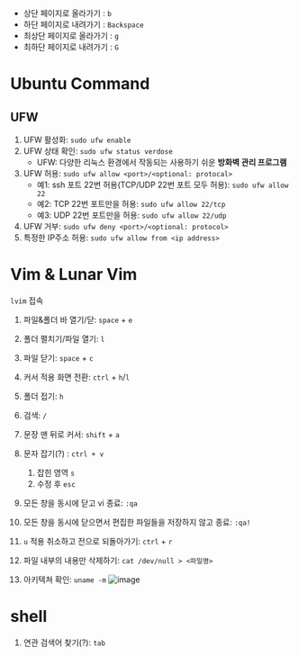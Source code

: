 - 상단 페이지로 올라가기 : `b`
- 하단 페이지로 내려가기 : `Backspace`
- 최상단 페이지로 올라가기 : `g`
- 최하단 페이지로 내려가기 : `G`

# Ubuntu Command
## UFW
1. UFW 활성화: ```sudo ufw enable```
1. UFW 상태 확인: ```sudo ufw status verdose```
    - UFW: 다양한 리눅스 환경에서 작동되는 사용하기 쉬운 **방화벽 관리 프로그램**
2. UFW 허용: ```sudo ufw allow <port>/<optional: protocal>```
    - 예1: ssh 포트 22번 허용(TCP/UDP 22번 포트 모두 허용): ```sudo ufw allow 22```
    - 예2: TCP 22번 포트만을 허용: ```sudo ufw allow 22/tcp```
    - 예3: UDP 22번 포트만을 허용: ```sudo ufw allow 22/udp```
3. UFW 거부: ```sudo ufw deny <port>/<optional: protocol>```
4. 특정한 IP주소 허용: ```sudo ufw allow from <ip address>```


# Vim & Lunar Vim
```lvim``` 접속
1. 파일&폴더 바 열기/닫: ```space``` + ```e```
2. 폴더 펼치기/파일 열기: ```l```
3. 파일 닫기: ```space``` + ```c```
4. 커서 적용 화면 전환: ```ctrl``` + ```h```/```l```
5. 폴더 접기: ```h```
6. 검색: ```/```
7. 문장 맨 뒤로 커서: ```shift``` + ```a```
8. 문자 잡기(?) : `ctrl + v`
    1. 잡힌 영역 `s`
    2. 수정 후 `esc`

1. 모든 창을 동시에 닫고 vi 종료: ```:qa```
2. 모든 창을 동시에 닫으면서 편집한 파일들을 저장하지 않고 종료: ```:qa!```
3. ```u``` 적용 취소하고 전으로 되돌아가기: ```ctrl``` + ```r```
4. 파일 내부의 내용만 삭제하기: ```cat /dev/null > <파일명>```
5. 아키텍쳐 확인: `uname -m`
   ![image](https://github.com/redzzzi/HelloWorld/assets/127263392/ceba3cf8-e935-49cd-9d41-bcffe686a5e6)


# shell
1. 연관 검색어 찾기(?): ```tab```
